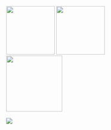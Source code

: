 
<div align="left"> 
  <img height="130px" width="130px" src="https://i.imgur.com/cyYAs3J.png" >
  <img height="130px" width="130px" src="https://i.imgur.com/3k0uvI4.png" >
</div>


<div>
  <a href="https://github.com/eoqthiago">
  <img height="150em" src="https://github-readme-stats.vercel.app/api?username=eoqthiago&show_icons=true&theme=radical"/>
</div>
  </br>
  
<div align="" >
<img src="https://github-profile-trophy.vercel.app/?username=eoqthiago&row=1&column=6&theme=radical&margin-w=15&margin-h=15"/>
 </div>


